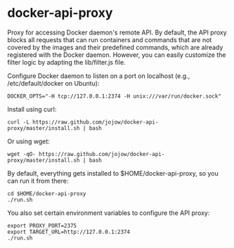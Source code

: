 # docker-api-proxy

Proxy for accessing Docker daemon's remote API. By default, the API proxy blocks all requests that can run containers and commands that are not covered by the images and their predefined commands, which are already registered with the Docker daemon. However, you can easily customize the filter logic by adapting the lib/filter.js file.

Configure Docker daemon to listen on a port on localhost (e.g., /etc/default/docker on Ubuntu):

    DOCKER_OPTS="-H tcp://127.0.0.1:2374 -H unix:///var/run/docker.sock"

Install using curl:

    curl -L https://raw.github.com/jojow/docker-api-proxy/master/install.sh | bash

Or using wget:

    wget -qO- https://raw.github.com/jojow/docker-api-proxy/master/install.sh | bash

By default, everything gets installed to $HOME/docker-api-proxy, so you can run it from there:

    cd $HOME/docker-api-proxy
    ./run.sh

You also set certain environment variables to configure the API proxy:

    export PROXY_PORT=2375
    export TARGET_URL=http://127.0.0.1:2374
    ./run.sh
